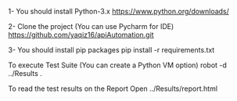 1- You should install Python-3.x
  https://www.python.org/downloads/

2- Clone the project (You can use Pycharm for IDE)
  https://github.com/yaqiz16/apiAutomation.git
  
3- You should install pip packages
  pip install -r requirements.txt
  
To execute Test Suite (You can create a Python VM option)
  robot -d ../Results .
  
To read the test results on the Report
  Open ../Results/report.html
